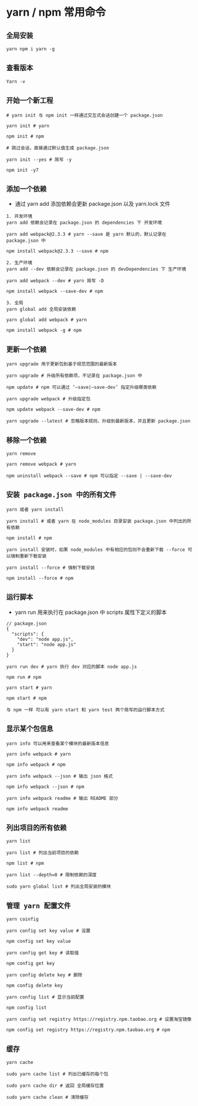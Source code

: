 # yarn / npm 常用命令

## `全局安装`

```
yarn npm i yarn -g
```

## `查看版本`

```
Yarn -v
```

## `开始一个新工程`

```
# yarn init 与 npm init 一样通过交互式会话创建一个 package.json

yarn init # yarn

npm init # npm

# 跳过会话，直接通过默认值生成 package.json

yarn init --yes # 简写 -y

npm init -y7
```

## `添加一个依赖`

- 通过 yarn add 添加依赖会更新 package.json 以及 yarn.lock 文件

```
1. 开发环境
yarn add 依赖会记录在 package.json 的 dependencies 下 开发环境

yarn add webpack@2.3.3 # yarn --save 是 yarn 默认的，默认记录在 package.json 中

npm install webpack@2.3.3 --save # npm
```

```
2. 生产环境
yarn add --dev 依赖会记录在 package.json 的 devDependencies 下 生产环境

yarn add webpack --dev # yarn 简写 -D

npm install webpack --save-dev # npm
```

```
3. 全局
yarn global add 全局安装依赖

yarn global add webpack # yarn

npm install webpack -g # npm
```

## `更新一个依赖`

```
yarn upgrade 用于更新包到基于规范范围的最新版本

yarn upgrade # 升级所有依赖项，不记录在 package.json 中

npm update # npm 可以通过 ‘–save|–save-dev’ 指定升级哪类依赖

yarn upgrade webpack # 升级指定包

npm update webpack --save-dev # npm

yarn upgrade --latest # 忽略版本规则，升级到最新版本，并且更新 package.json
```

## `移除一个依赖`

```
yarn remove

yarn remove webpack # yarn

npm uninstall webpack --save # npm 可以指定 --save | --save-dev
```

## `安装 package.json 中的所有文件`

```
yarn 或者 yarn install

yarn install # 或者 yarn 在 node_modules 目录安装 package.json 中列出的所有依赖

npm install # npm

yarn install 安装时，如果 node_modules 中有相应的包则不会重新下载 --force 可以强制重新下载安装

yarn install --force # 强制下载安装

npm install --force # npm
```

## `运行脚本`

- yarn run 用来执行在 package.json 中 scripts 属性下定义的脚本

```
// package.json
{
  "scripts": {
    "dev": "node app.js",
    "start": "node app.js"
  }
}
```

```
yarn run dev # yarn 执行 dev 对应的脚本 node app.js

npm run # npm

yarn start # yarn

npm start # npm

与 npm 一样 可以有 yarn start 和 yarn test 两个简写的运行脚本方式
```

## `显示某个包信息`

```
yarn info 可以用来查看某个模块的最新版本信息

yarn info webpack # yarn

npm info webpack # npm

yarn info webpack --json # 输出 json 格式

npm info webpack --json # npm

yarn info webpack readme # 输出 README 部分

npm info webpack readme
```

## `列出项目的所有依赖`

```
yarn list

yarn list # 列出当前项目的依赖

npm list # npm

yarn list --depth=0 # 限制依赖的深度

sudo yarn global list # 列出全局安装的模块
```

## `管理 yarn 配置文件`

```
yarn coinfig

yarn config set key value # 设置

npm config set key value

yarn config get key # 读取值

npm config get key

yarn config delete key # 删除

npm config delete key

yarn config list # 显示当前配置

npm config list

yarn config set registry https://registry.npm.taobao.org # 设置淘宝镜像

npm config set registry https://registry.npm.taobao.org # npm
```

## `缓存`

```
yarn cache

sudo yarn cache list # 列出已缓存的每个包

sudo yarn cache dir # 返回 全局缓存位置

sudo yarn cache clean # 清除缓存
```

